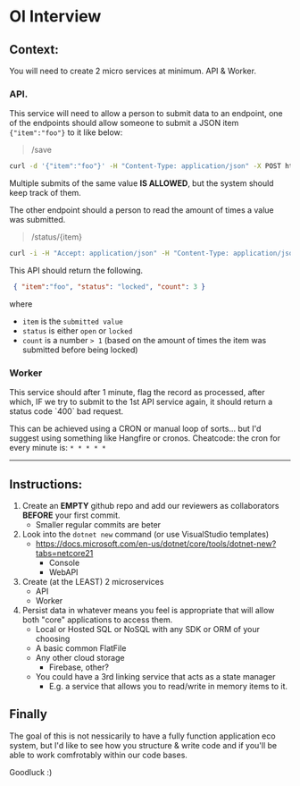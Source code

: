 <h1>OI Interview</h1>

<h2>Context:</h2>

You will need to create 2 micro services at minimum. API & Worker.

<h3>API.</h3>

This service will need to allow a person to submit data to an endpoint, one of the endpoints should allow someone to submit a JSON item `{"item":"foo"}` to it like below:

> /save

``` bash
curl -d '{"item":"foo"}' -H "Content-Type: application/json" -X POST http://localhost:3000/save
```

Multiple submits of the same value **IS ALLOWED**, but the system should keep track of them.

The other endpoint should a person to read the amount of times a value was submitted.

>/status/{item}

```bash
curl -i -H "Accept: application/json" -H "Content-Type: application/json" http://localhost:3000/status/foo
```

This API should return the following.
```JSON
 { "item":"foo", "status": "locked", "count": 3 }
```
where 
* `item` is the `submitted value` 
* `status` is either `open` or `locked` 
* `count` is a number `> 1` (based on the amount of times the item was submitted before being locked)


<h3>Worker</h3>
This service should after 1 minute, flag the record as processed, after which, IF we try to submit to the 1st API service again, it should return a status code `400` bad request. 

This can be achieved using a CRON or manual loop of sorts... but I'd suggest using something like Hangfire or cronos. Cheatcode: the cron for every minute is: `* * * * *`

-----

<h2>Instructions:</h2>

1. Create an **EMPTY** github repo and add our reviewers as collaborators **BEFORE** your first commit.
    * Smaller regular commits are beter 
2. Look into the `dotnet new` command (or use VisualStudio templates)
    * https://docs.microsoft.com/en-us/dotnet/core/tools/dotnet-new?tabs=netcore21
      * Console 
      * WebAPI
3. Create (at the LEAST) 2 microservices
      * API
      * Worker
4. Persist data in whatever means you feel is appropriate that will allow both "core" applications to access them.
      * Local or Hosted SQL or NoSQL with any SDK or ORM of your choosing 
      * A basic common FlatFile
      * Any other cloud storage
        * Firebase, other?
      * You could have a 3rd linking service that acts as a state manager
        *  E.g. a service that allows you to read/write in memory items to it.

<h2>Finally</h2>
The goal of this is not nessicarily to have a fully function application eco system, but I'd like to see how you structure & write code and if you'll be able to work comfrotably within our code bases.

Goodluck :)
